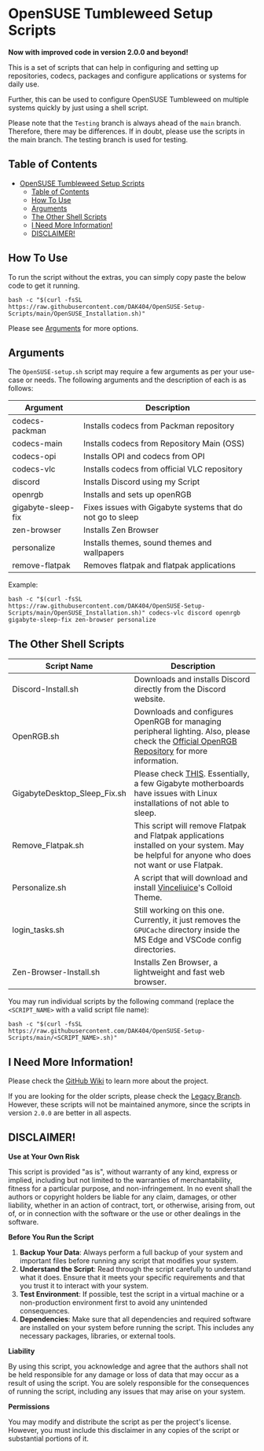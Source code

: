 # OpenSUSE Tumbleweed Setup Scripts

**Now with improved code in version 2.0.0 and beyond!**

This is a set of scripts that can help in configuring and setting up repositories, codecs, packages and configure applications or systems for daily use.

Further, this can be used to configure OpenSUSE Tumbleweed on multiple systems quickly by just using a shell script.

Please note that the `Testing` branch is always ahead of the `main` branch. Therefore, there may be differences. If in doubt, please use the scripts in the main branch. The testing branch is used for testing.

## Table of Contents

- [OpenSUSE Tumbleweed Setup Scripts](#opensuse-tumbleweed-setup-scripts)
  - [Table of Contents](#table-of-contents)
  - [How To Use](#how-to-use)
  - [Arguments](#arguments)
  - [The Other Shell Scripts](#the-other-shell-scripts)
  - [I Need More Information!](#i-need-more-information)
  - [DISCLAIMER!](#disclaimer)


## How To Use

To run the script without the extras, you can simply copy paste the below code to get it running.

```
bash -c "$(curl -fsSL https://raw.githubusercontent.com/DAK404/OpenSUSE-Setup-Scripts/main/OpenSUSE_Installation.sh)"
```

Please see [Arguments](README.MD#arguments) for more options.

## Arguments

The `OpenSUSE-setup.sh` script may require a few arguments as per your use-case or needs. The following arguments and the description of each is as follows:

| Argument          | Description                                                        |
|-------------------|--------------------------------------------------------------------|
| codecs-packman    | Installs codecs from Packman repository                            |
| codecs-main       | Installs codecs from Repository Main (OSS)                         |
| codecs-opi        | Installs OPI and codecs from OPI                                   |
| codecs-vlc        | Installs codecs from official VLC repository                       |
| discord           | Installs Discord using my Script                                   |
| openrgb           | Installs and sets up openRGB                                       |
| gigabyte-sleep-fix| Fixes issues with Gigabyte systems that do not go to sleep         |
| zen-browser       | Installs Zen Browser                                               |
| personalize       | Installs themes, sound themes and wallpapers                       |
| remove-flatpak    | Removes flatpak and flatpak applications                           |

Example:

```
bash -c "$(curl -fsSL https://raw.githubusercontent.com/DAK404/OpenSUSE-Setup-Scripts/main/OpenSUSE_Installation.sh)" codecs-vlc discord openrgb gigabyte-sleep-fix zen-browser personalize
```

## The Other Shell Scripts
| Script Name          | Description                                                                                           |
|----------------------|-------------------------------------------------------------------------------------------------------|
| Discord-Install.sh   | Downloads and installs Discord directly from the Discord website.                                     |
| OpenRGB.sh           | Downloads and configures OpenRGB for managing peripheral lighting. Also, please check the [Official OpenRGB Repository](https://gitlab.com/CalcProgrammer1/OpenRGB#smbus-access-1) for more information. |
| GigabyteDesktop_Sleep_Fix.sh| Please check [THIS](https://www.reddit.com/r/gigabyte/comments/p5ewjn/b550i_pro_ax_f13_bios_sleep_issue_on_linux/?rdt=52322). Essentially, a few Gigabyte motherboards have issues with Linux installations of not able to sleep. |
| Remove_Flatpak.sh    | This script will remove Flatpak and Flatpak applications installed on your system. May be helpful for anyone who does not want or use Flatpak. |
| Personalize.sh       | A script that will download and install [Vinceliuice](https://github.com/vinceliuice)'s Colloid Theme. |
| login_tasks.sh       | Still working on this one. Currently, it just removes the `GPUCache` directory inside the MS Edge and VSCode config directories. |
| Zen-Browser-Install.sh        | Installs Zen Browser, a lightweight and fast web browser.                                             |

You may run individual scripts by the following command (replace the `<SCRIPT_NAME>` with a valid script file name):

```
bash -c "$(curl -fsSL https://raw.githubusercontent.com/DAK404/OpenSUSE-Setup-Scripts/main/<SCRIPT_NAME>.sh)"
```

## I Need More Information!

Please check the [GitHub Wiki](https://github.com/DAK404/OpenSUSE-Setup-Scripts/wiki) to learn more about the project.

If you are looking for the older scripts, please check the [Legacy Branch](https://github.com/DAK404/OpenSUSE-Setup-Scripts/tree/Legacy). However, these scripts will not be maintained anymore, since the scripts in version `2.0.0` are better in all aspects.

## DISCLAIMER!

**Use at Your Own Risk**

This script is provided "as is", without warranty of any kind, express or implied, including but not limited to the warranties of merchantability, fitness for a particular purpose, and non-infringement. In no event shall the authors or copyright holders be liable for any claim, damages, or other liability, whether in an action of contract, tort, or otherwise, arising from, out of, or in connection with the software or the use or other dealings in the software.

**Before You Run the Script**

1. **Backup Your Data**: Always perform a full backup of your system and important files before running any script that modifies your system.
2. **Understand the Script**: Read through the script carefully to understand what it does. Ensure that it meets your specific requirements and that you trust it to interact with your system.
3. **Test Environment**: If possible, test the script in a virtual machine or a non-production environment first to avoid any unintended consequences.
4. **Dependencies**: Make sure that all dependencies and required software are installed on your system before running the script. This includes any necessary packages, libraries, or external tools.

**Liability**

By using this script, you acknowledge and agree that the authors shall not be held responsible for any damage or loss of data that may occur as a result of using the script. You are solely responsible for the consequences of running the script, including any issues that may arise on your system.

**Permissions**

You may modify and distribute the script as per the project's license. However, you must include this disclaimer in any copies of the script or substantial portions of it.
